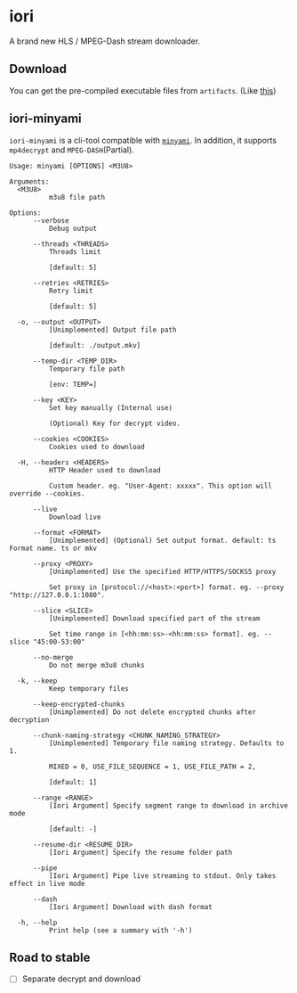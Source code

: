 # iori

A brand new HLS / MPEG-Dash stream downloader.

## Download

You can get the pre-compiled executable files from `artifacts`. (Like [this](https://github.com/Yesterday17/iori/actions/runs/11423831843))

## iori-minyami

`iori-minyami` is a cli-tool compatible with [`minyami`](https://github.com/Last-Order/Minyami). In addition, it supports `mp4decrypt` and `MPEG-DASH`(Partial).

```text
Usage: minyami [OPTIONS] <M3U8>

Arguments:
  <M3U8>
          m3u8 file path

Options:
      --verbose
          Debug output

      --threads <THREADS>
          Threads limit
          
          [default: 5]

      --retries <RETRIES>
          Retry limit
          
          [default: 5]

  -o, --output <OUTPUT>
          [Unimplemented] Output file path
          
          [default: ./output.mkv]

      --temp-dir <TEMP_DIR>
          Temporary file path
          
          [env: TEMP=]

      --key <KEY>
          Set key manually (Internal use)
          
          (Optional) Key for decrypt video.

      --cookies <COOKIES>
          Cookies used to download

  -H, --headers <HEADERS>
          HTTP Header used to download
          
          Custom header. eg. "User-Agent: xxxxx". This option will override --cookies.

      --live
          Download live

      --format <FORMAT>
          [Unimplemented] (Optional) Set output format. default: ts Format name. ts or mkv

      --proxy <PROXY>
          [Unimplemented] Use the specified HTTP/HTTPS/SOCKS5 proxy
          
          Set proxy in [protocol://<host>:<port>] format. eg. --proxy "http://127.0.0.1:1080".

      --slice <SLICE>
          [Unimplemented] Download specified part of the stream
          
          Set time range in [<hh:mm:ss>-<hh:mm:ss> format]. eg. --slice "45:00-53:00"

      --no-merge
          Do not merge m3u8 chunks

  -k, --keep
          Keep temporary files

      --keep-encrypted-chunks
          [Unimplemented] Do not delete encrypted chunks after decryption

      --chunk-naming-strategy <CHUNK_NAMING_STRATEGY>
          [Unimplemented] Temporary file naming strategy. Defaults to 1.
          
          MIXED = 0, USE_FILE_SEQUENCE = 1, USE_FILE_PATH = 2,
          
          [default: 1]

      --range <RANGE>
          [Iori Argument] Specify segment range to download in archive mode
          
          [default: -]

      --resume-dir <RESUME_DIR>
          [Iori Argument] Specify the resume folder path

      --pipe
          [Iori Argument] Pipe live streaming to stdout. Only takes effect in live mode

      --dash
          [Iori Argument] Download with dash format

  -h, --help
          Print help (see a summary with '-h')
```

## Road to stable

- [ ] Separate decrypt and download